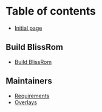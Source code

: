 # Table of contents

* [Initial page](README.md)

## Build BlissRom

* [Build BlissRom](build-blissrom/build-guide.md)

## Maintainers

* [Requirements](maintainers/requirements.md)
* [Overlays](maintainers/blissrom-overlays.md)
